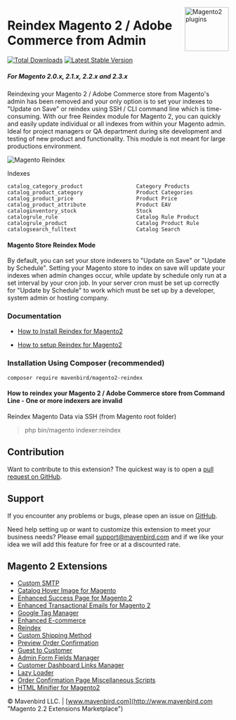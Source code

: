 <a href="http://www.mavenbird.com" title="Magento Extension"><img src="https://image.ibb.co/dHBkYH/Magepal_logo.png" width="100" align="right" alt="Magento2 plugins" /></a>

# Reindex Magento 2 / Adobe Commerce from Admin

[![Total Downloads](https://poser.okvpn.org/mavenbird/magento2-reindex/downloads)](https://www.mavenbird.com/magento2/extensions/reindex.html)
[![Latest Stable Version](https://poser.okvpn.org/mavenbird/magento2-reindex/v/stable)](https://www.mavenbird.com/magento2/extensions/reindex.html)

##### For Magento 2.0.x, 2.1.x, 2.2.x and 2.3.x

Reindexing your Magento 2 / Adobe Commerce store from Magento's admin has been removed and your only option is to set your indexes to "Update on Save" or reindex using SSH / CLI command line which is time-consuming. With our free Reindex module for Magento 2, you can quickly and easily update individual or all indexes from within your Magento admin. Ideal for project managers or QA department during site development and testing of new product and functionality. This module is not meant for large productions environment.

![Magento Reindex](https://image.ibb.co/ihvetH/Reindex_Magento_2_from_Admin_by_Magepal.gif)

Indexes

```
catalog_category_product                 Category Products
catalog_product_category                 Product Categories
catalog_product_price                    Product Price
catalog_product_attribute                Product EAV
cataloginventory_stock                   Stock
catalogrule_rule                         Catalog Rule Product
catalogrule_product                      Catalog Product Rule
catalogsearch_fulltext                   Catalog Search
```

#### Magento Store Reindex Mode
By default, you can set your store indexers to "Update on Save" or "Update by Schedule". Setting your Magento store to index on save will update your indexes when admin changes occur, while update by schedule only run at a set interval by your cron job. In your server cron must be set up correctly for "Update by Schedule" to work which must be set up by a developer, system admin or hosting company.

### Documentation

 - [How to Install Reindex for Magento2](https://www.mavenbird.com/help/docs/how-to-reindex-magento-2/#installation)

 - [How to setup Reindex for Magento2](https://www.mavenbird.com/help/docs/how-to-reindex-magento-2/#configuration)
 
### Installation Using Composer (recommended)
```
composer require mavenbird/magento2-reindex
```

#### How to reindex your Magento 2 / Adobe Commerce store from Command Line - One or more indexers are invalid

Reindex Magento Data via SSH (from Magento root folder)

> php bin/magento indexer:reindex

Contribution
---
Want to contribute to this extension? The quickest way is to open a [pull request on GitHub](https://help.github.com/articles/using-pull-requests).


Support
---
If you encounter any problems or bugs, please open an issue on [GitHub](https://github.com/mavenbird/magento2-reindex/issues).

Need help setting up or want to customize this extension to meet your business needs? Please email support@mavenbird.com and if we like your idea we will add this feature for free or at a discounted rate.

Magento 2 Extensions
---
- [Custom SMTP](https://www.mavenbird.com/magento2/extensions/custom-smtp.html)
- [Catalog Hover Image for Magento](https://www.mavenbird.com/magento2/extensions/catalog-hover-image-for-magento.html)
- [Enhanced Success Page for Magento 2](https://www.mavenbird.com/magento2/extensions/enhanced-success-page.html)
- [Enhanced Transactional Emails for Magento 2](https://www.mavenbird.com/magento2/extensions/enhanced-transactional-emails.html)
- [Google Tag Manager](https://www.mavenbird.com/magento2/extensions/google-tag-manager.html) 
- [Enhanced E-commerce](https://www.mavenbird.com/magento2/extensions/enhanced-ecommerce-for-google-tag-manager.html) 
- [Reindex](https://www.mavenbird.com/magento2/extensions/reindex.html) 
- [Custom Shipping Method](https://www.mavenbird.com/magento2/extensions/custom-shipping-rates-for-magento-2.html) 
- [Preview Order Confirmation](https://www.mavenbird.com/magento2/extensions/preview-order-confirmation-page-for-magento-2.html)
- [Guest to Customer](https://www.mavenbird.com/magento2/extensions/guest-to-customer.html) 
- [Admin Form Fields Manager](https://www.mavenbird.com/magento2/extensions/admin-form-fields-manager-for-magento-2.html) 
- [Customer Dashboard Links Manager](https://www.mavenbird.com/magento2/extensions/customer-dashboard-links-manager-for-magento-2.html) 
- [Lazy Loader](https://www.mavenbird.com/magento2/extensions/lazy-load.html) 
- [Order Confirmation Page Miscellaneous Scripts](https://www.mavenbird.com/magento2/extensions/order-confirmation-miscellaneous-scripts-for-magento-2.html)
- [HTML Minifier for Magento2](https://www.mavenbird.com/magento2/extensions/html-minifier.html)

© Mavenbird LLC. | [www.mavenbird.com](http://www.mavenbird.com "Magento 2.2 Extensions Marketplace")
